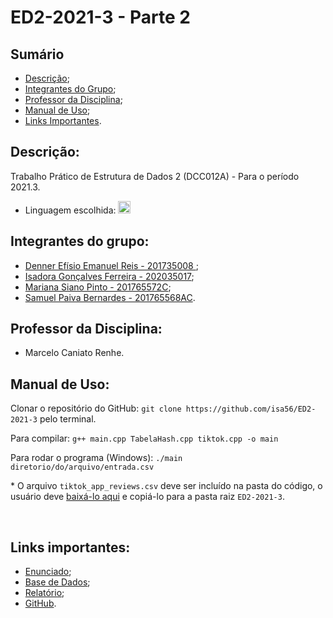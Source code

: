 # ED2-2021-3 - **Parte 2**

## Sumário
* [Descrição](#descrição);
* [Integrantes do Grupo](#integrantes-do-grupo);
* [Professor da Disciplina](#professor-da-disciplina);
* [Manual de Uso](#manual-de-uso);
* [Links Importantes](#links-importantes).

## Descrição:

Trabalho Prático de Estrutura de Dados 2 (DCC012A) - Para o período 2021.3. <br>
* Linguagem escolhida:  <img alt="C++" src="https://www.alura.com.br/artigos/assets/formacao-linguagem-c-plus-plus/img-01.png" width="20"></img>

## Integrantes do grupo:

* [Denner Efísio Emanuel Reis - 201735008 ](https://github.com/dennerEfisio);
* [Isadora Gonçalves Ferreira - 202035017](https://github.com/isa56/);
* [Mariana Siano Pinto - 201765572C](https://github.com/MarianaSiano07);
* [Samuel Paiva Bernardes - 201765568AC](https://github.com/samuka105).

## Professor da Disciplina:
* Marcelo Caniato Renhe.

## Manual de Uso:
Clonar o repositório do GitHub:  `git clone https://github.com/isa56/ED2-2021-3`  pelo terminal.
<br>

Para compilar: `g++ main.cpp TabelaHash.cpp tiktok.cpp -o main`
<br>

Para rodar o programa (Windows): `./main diretorio/do/arquivo/entrada.csv`
<br>

\* O arquivo `tiktok_app_reviews.csv` deve ser incluído na pasta do código, o usuário deve [baixá-lo aqui](https://www.kaggle.com/shivamb/35-million-tiktok-mobile-app-reviews) e copiá-lo para a pasta raiz `ED2-2021-3`.

<br>

## Links importantes:

* [Enunciado](https://docs.google.com/document/d/1Jy1478T61a4qql3FWDcFyg-cArsXueyA-xZJhAmdIn0/edit?usp=sharing);
* [Base de Dados](https://www.kaggle.com/shivamb/35-million-tiktok-mobile-app-reviews);
* [Relatório](https://docs.google.com/document/d/1Aes7BDa7YBmhJksElKTqYAZmSnKAgx7GM-g4ES2USrg/edit?usp=sharing);
* [GitHub](https://github.com/isa56/ED2-2021-3).

